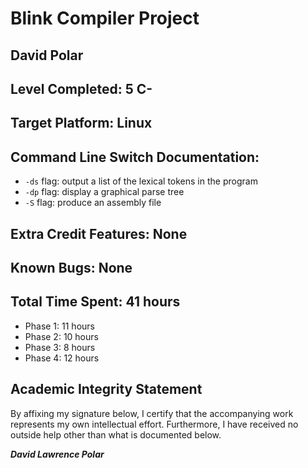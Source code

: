 # Blink Compiler Project

## David Polar

## Level Completed: 5 C-

## Target Platform: Linux

## Command Line Switch Documentation:
 * `-ds` flag: output a list of the lexical tokens in the program
 * `-dp` flag: display a graphical parse tree
 * `-S` flag: produce an assembly file

## Extra Credit Features: None

## Known Bugs: None

## Total Time Spent: 41 hours
 * Phase 1: 11 hours
 * Phase 2: 10 hours
 * Phase 3: 8 hours
 * Phase 4: 12 hours

## Academic Integrity Statement

By affixing my signature below, I certify that the accompanying work represents my own intellectual effort. Furthermore, I have received no outside help other than what is documented below.

***David Lawrence Polar***